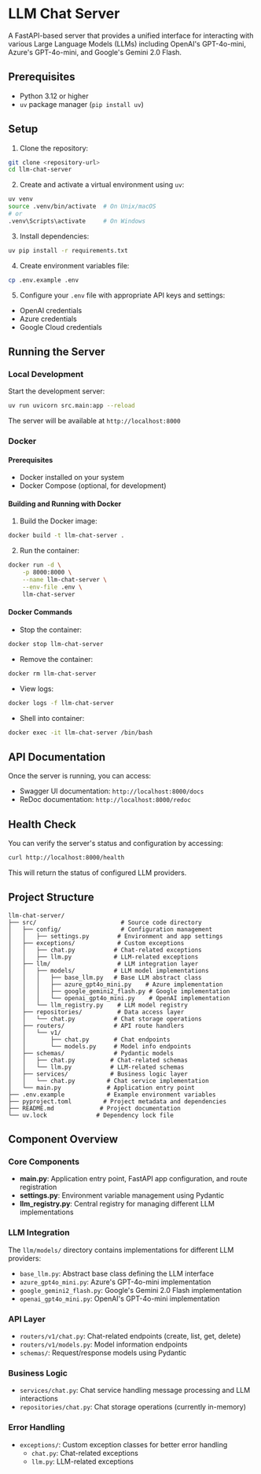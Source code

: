# LLM Chat Server

A FastAPI-based server that provides a unified interface for interacting with various Large Language Models (LLMs) including OpenAI's GPT-4o-mini, Azure's GPT-4o-mini, and Google's Gemini 2.0 Flash.

## Prerequisites

- Python 3.12 or higher
- `uv` package manager (`pip install uv`)

## Setup

1. Clone the repository:
```bash
git clone <repository-url>
cd llm-chat-server
```

2. Create and activate a virtual environment using `uv`:
```bash
uv venv
source .venv/bin/activate  # On Unix/macOS
# or
.venv\Scripts\activate     # On Windows
```

3. Install dependencies:
```bash
uv pip install -r requirements.txt
```

4. Create environment variables file:
```bash
cp .env.example .env
```

5. Configure your `.env` file with appropriate API keys and settings:
- OpenAI credentials
- Azure credentials
- Google Cloud credentials

## Running the Server

### Local Development

Start the development server:
```bash
uv run uvicorn src.main:app --reload
```

The server will be available at `http://localhost:8000`

### Docker

#### Prerequisites
- Docker installed on your system
- Docker Compose (optional, for development)

#### Building and Running with Docker

1. Build the Docker image:
```bash
docker build -t llm-chat-server .
```

2. Run the container:
```bash
docker run -d \
    -p 8000:8000 \
    --name llm-chat-server \
    --env-file .env \
    llm-chat-server
```

#### Docker Commands

- Stop the container:
```bash
docker stop llm-chat-server
```

- Remove the container:
```bash
docker rm llm-chat-server
```

- View logs:
```bash
docker logs -f llm-chat-server
```

- Shell into container:
```bash
docker exec -it llm-chat-server /bin/bash
```

## API Documentation

Once the server is running, you can access:
- Swagger UI documentation: `http://localhost:8000/docs`
- ReDoc documentation: `http://localhost:8000/redoc`

## Health Check

You can verify the server's status and configuration by accessing:
```bash
curl http://localhost:8000/health
```

This will return the status of configured LLM providers.

## Project Structure

```
llm-chat-server/
├── src/                        # Source code directory
│   ├── config/                 # Configuration management
│   │   ├── settings.py        # Environment and app settings
│   ├── exceptions/            # Custom exceptions
│   │   ├── chat.py           # Chat-related exceptions
│   │   ├── llm.py            # LLM-related exceptions
│   ├── llm/                   # LLM integration layer
│   │   ├── models/           # LLM model implementations
│   │   │   ├── base_llm.py   # Base LLM abstract class
│   │   │   ├── azure_gpt4o_mini.py    # Azure implementation
│   │   │   ├── google_gemini2_flash.py # Google implementation
│   │   │   └── openai_gpt4o_mini.py    # OpenAI implementation
│   │   └── llm_registry.py    # LLM model registry
│   ├── repositories/          # Data access layer
│   │   └── chat.py           # Chat storage operations
│   ├── routers/              # API route handlers
│   │   └── v1/              
│   │       ├── chat.py       # Chat endpoints
│   │       └── models.py     # Model info endpoints
│   ├── schemas/              # Pydantic models
│   │   ├── chat.py          # Chat-related schemas
│   │   └── llm.py           # LLM-related schemas
│   ├── services/            # Business logic layer
│   │   └── chat.py         # Chat service implementation
│   └── main.py             # Application entry point
├── .env.example            # Example environment variables
├── pyproject.toml         # Project metadata and dependencies
├── README.md             # Project documentation
└── uv.lock              # Dependency lock file
```

## Component Overview

### Core Components

- **main.py**: Application entry point, FastAPI app configuration, and route registration
- **settings.py**: Environment variable management using Pydantic
- **llm_registry.py**: Central registry for managing different LLM implementations

### LLM Integration

The `llm/models/` directory contains implementations for different LLM providers:
- `base_llm.py`: Abstract base class defining the LLM interface
- `azure_gpt4o_mini.py`: Azure's GPT-4o-mini implementation
- `google_gemini2_flash.py`: Google's Gemini 2.0 Flash implementation
- `openai_gpt4o_mini.py`: OpenAI's GPT-4o-mini implementation

### API Layer

- `routers/v1/chat.py`: Chat-related endpoints (create, list, get, delete)
- `routers/v1/models.py`: Model information endpoints
- `schemas/`: Request/response models using Pydantic

### Business Logic

- `services/chat.py`: Chat service handling message processing and LLM interactions
- `repositories/chat.py`: Chat storage operations (currently in-memory)

### Error Handling

- `exceptions/`: Custom exception classes for better error handling
  - `chat.py`: Chat-related exceptions
  - `llm.py`: LLM-related exceptions